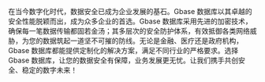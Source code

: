 在当今数字化时代，数据安全已成为企业发展的基石。Gbase 数据库以其卓越的安全性能脱颖而出，成为众多企业的首选。Gbase 数据库采用先进的加密技术，确保每一笔数据传输都固若金汤；其多层次的安全防护体系，有效抵御各类网络威胁，为您的数据筑起一道坚不可摧的防线。无论是金融、医疗还是政府机构，Gbase 数据库都能提供定制化的解决方案，满足不同行业的严格要求。选择 Gbase 数据库，让您的数据安全有保障，业务发展更无忧。让我们携手共创安全、稳定的数字未来！